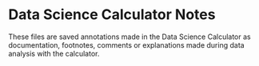 # Data Science Calculator Notes
  
These files are saved annotations made in the Data Science Calculator as documentation, footnotes, comments or explanations made 
during data analysis with the calculator.
